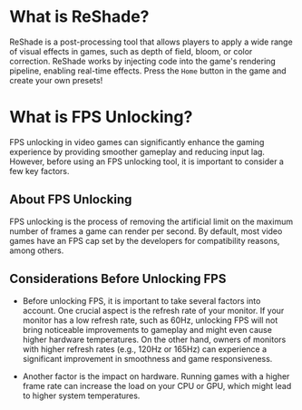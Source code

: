 [//]: # (Title: Understanding ReShade and FPS Unlocking in Gaming – Enhance Your Experience)
[//]: # (Description: Learn how ReShade enhances visuals in Genshin Impact and how an FPS Unlocker ensures smoother gameplay. Explore the benefits and key considerations of using these tools in this popular RPG game.)
[//]: # (Tags: Genshin Impact ReShade, Genshin FPS Unlocker, Genshin graphics improvement, smoother Genshin gameplay, ReShade Genshin Impact, FPS boost, optimize Genshin visuals, frame rate unlocker, Genshin mods)
[//]: # (Canonical: /genshin-stella-mod/docs?page=reshade-fpsunlocker)
[//]: # (Contributors: Sefinek)

# What is ReShade? <!-- {#reshade} -->
ReShade is a post-processing tool that allows players to apply a wide range of visual effects in games, such as depth of field, bloom, or color correction.
ReShade works by injecting code into the game's rendering pipeline, enabling real-time effects.
Press the `Home` button in the game and create your own presets!

# What is FPS Unlocking? <!-- {#fpsunlock} -->
FPS unlocking in video games can significantly enhance the gaming experience by providing smoother gameplay and reducing input lag.
However, before using an FPS unlocking tool, it is important to consider a few key factors.

## About FPS Unlocking <!-- {#fpsunlock-about} -->
FPS unlocking is the process of removing the artificial limit on the maximum number of frames a game can render per second.
By default, most video games have an FPS cap set by the developers for compatibility reasons, among others.

## Considerations Before Unlocking FPS <!-- {#fpsunlock-considerations} -->
- Before unlocking FPS, it is important to take several factors into account. One crucial aspect is the refresh rate of your monitor.
  If your monitor has a low refresh rate, such as 60Hz, unlocking FPS will not bring noticeable improvements to gameplay and might even cause higher hardware temperatures.
  On the other hand, owners of monitors with higher refresh rates (e.g., 120Hz or 165Hz) can experience a significant improvement in smoothness and game responsiveness.

- Another factor is the impact on hardware. Running games with a higher frame rate can increase the load on your CPU or GPU, which might lead to higher system temperatures.